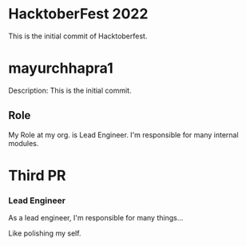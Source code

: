 # HacktoberFest 2022

This is the initial commit of Hacktoberfest.

# mayurchhapra1
Description:
  This is the initial commit.

## Role
My Role at my org. is Lead Engineer. I'm responsible for many internal modules.

# Third PR
###  Lead Engineer

As a lead engineer, I'm responsible for many things...

Like polishing my self.

